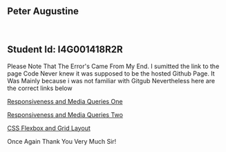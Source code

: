 <H2>Peter Augustine</H2>
<br>
<H2>Student Id: I4G001418R2R</H2>

Please Note That The Error's Came From My End. I sumitted the link to the page Code Never knew it was supposed 
to be the hosted Github Page. It Was Mainly because i was not familiar with Gitgub Nevertheless here are the correct links below

[Responsiveness and Media Queries One](https://austine-peter.github.io/Austin-Peter/Home.html)

[Responsiveness and Media Queries Two](https://austine-peter.github.io/Austin-Peter/Responsiveness%20and%20Media%20Queries.html)

[CSS Flexbox and Grid Layout](https://austine-peter.github.io/Austin-Peter/index.html)


Once Again Thank You Very Much Sir!
